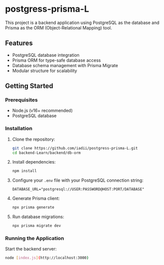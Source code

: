 # postgress-prisma-L

This project is a backend application using PostgreSQL as the database and Prisma as the ORM (Object-Relational Mapping) tool.

## Features

- PostgreSQL database integration
- Prisma ORM for type-safe database access
- Database schema management with Prisma Migrate
- Modular structure for scalability


## Getting Started

### Prerequisites

- Node.js (v16+ recommended)
- PostgreSQL database

### Installation

1. Clone the repository:
    ```bash
    git clone https://github.com/iadii/postgress-prisma-L.git
    cd backend-Learn/backend/db-orm
    ```

2. Install dependencies:
    ```bash
    npm install
    ```

3. Configure your `.env` file with your PostgreSQL connection string:
    ```
    DATABASE_URL="postgresql://USER:PASSWORD@HOST:PORT/DATABASE"
    ```

4. Generate Prisma client:
    ```bash
    npx prisma generate
    ```

5. Run database migrations:
    ```bash
    npx prisma migrate dev
    ```

### Running the Application

Start the backend server:
```bash
node [index.js](http://localhost:3000)
```
